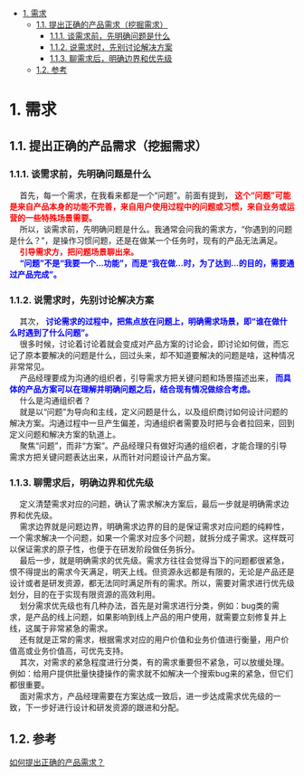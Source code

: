 
<!-- TOC -->

- [1. 需求](#1-需求)
    - [1.1. 提出正确的产品需求（挖掘需求）](#11-提出正确的产品需求挖掘需求)
        - [1.1.1. 谈需求前，先明确问题是什么](#111-谈需求前先明确问题是什么)
        - [1.1.2. 说需求时，先别讨论解决方案](#112-说需求时先别讨论解决方案)
        - [1.1.3. 聊需求后，明确边界和优先级](#113-聊需求后明确边界和优先级)
    - [1.2. 参考](#12-参考)

<!-- /TOC -->

# 1. 需求


<!-- 


-->



## 1.1. 提出正确的产品需求（挖掘需求）  
### 1.1.1. 谈需求前，先明确问题是什么  
&emsp; 首先，每一个需求，在我看来都是一个“问题”。前面有提到， **<font color= "red">这个“问题”可能是来自产品本身的功能不完善，来自用户使用过程中的问题或习惯，来自业务或运营的一些特殊场景需要。</font>**  
&emsp; 所以，谈需求前，先明确问题是什么。我通常会问我的需求方，“你遇到的问题是什么？”，是操作习惯问题，还是在做某一个任务时，现有的产品无法满足。  
&emsp; **<font color= "red">引导需求方，把问题场景聊出来。</font>**  
&emsp; **<font color= "blue">“问题”不是“我要一个…功能”，而是“我在做…时，为了达到…的目的，需要通过产品完成”。</font>**  

### 1.1.2. 说需求时，先别讨论解决方案  
&emsp; 其次， **<font color= "blue">讨论需求的过程中，把焦点放在问题上，明确需求场景，即“谁在做什么时遇到了什么问题”。</font>**  
&emsp; 很多时候，讨论着讨论着就会变成对产品方案的讨论会，即讨论如何做，而忘记了原本要解决的问题是什么，回过头来，却不知道要解决的问题是啥，这种情况非常常见。  
&emsp; 产品经理要成为沟通的组织者，引导需求方把关键问题和场景描述出来， **<font color= "blue">而具体的产品方案可以在理解并明确问题之后，结合现有情况做综合考虑。</font>**  
&emsp; 什么是沟通组织者？  
&emsp; 就是以“问题”为导向和主线，定义问题是什么，以及组织商讨如何设计问题的解决方案。沟通过程中一旦产生偏差，沟通组织者需要及时把与会者拉回来，回到定义问题和解决方案的轨道上。  
&emsp; 聚焦“问题”，而非“方案”。产品经理只有做好沟通的组织者，才能合理的引导需求方把关键问题表达出来，从而针对问题设计产品方案。  

### 1.1.3. 聊需求后，明确边界和优先级
&emsp; 定义清楚需求对应的问题，确认了需求解决方案后，最后一步就是明确需求边界和优先级。  
&emsp; 需求边界就是问题边界，明确需求边界的目的是保证需求对应问题的纯粹性，一个需求解决一个问题，如果一个需求对应多个问题，就拆分成子需求。这样既可以保证需求的原子性，也便于在研发阶段做任务拆分。  
&emsp; 最后一步，就是明确需求的优先级。需求方往往会觉得当下的问题都很紧急，恨不得提出的需求今天满足，明天上线。但资源永远都是有限的，无论是产品还是设计或者是研发资源，都无法同时满足所有的需求。所以，需要对需求进行优先级划分，目的在于实现有限资源的高效利用。  
&emsp; 划分需求优先级也有几种办法，首先是对需求进行分类，例如：bug类的需求，是产品的线上问题，如果影响到线上产品的用户使用，就需要立刻修复并上线，这属于非常紧急的需求。  
&emsp; 还有就是正常的需求，根据需求对应的用户价值和业务价值进行衡量，用户价值高或业务价值高，可优先支持。  
&emsp; 其次，对需求的紧急程度进行分类，有的需求重要但不紧急，可以放缓处理。例如：给用户提供批量快捷操作的需求就不如解决一个搜索bug来的紧急，但它们都很重要。  
&emsp; 面对需求方，产品经理需要在方案达成一致后，进一步达成需求优先级的一致，下一步好进行设计和研发资源的跟进和分配。  

## 1.2. 参考  
[如何提出正确的产品需求？](https://baijiahao.baidu.com/s?id=1606210881645029399&wfr=spider&for=pc&searchword=%E6%80%8E%E4%B9%88%E8%B7%9F%E4%BA%A7%E5%93%81%E8%81%8A%E9%9C%80%E6%B1%82
)  

